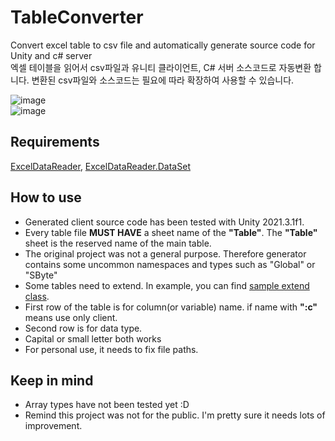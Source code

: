 # TableConverter
Convert excel table to csv file and automatically generate source code for Unity and c# server  
엑셀 테이블을 읽어서 csv파일과 유니티 클라이언트, C# 서버 소스코드로 자동변환 합니다.
변환된 csv파일와 소스코드는 필요에 따라 확장하여 사용할 수 있습니다.

![image](https://user-images.githubusercontent.com/101116747/224537827-c577ecf3-17e8-4f14-a3db-19c650304902.png)  
![image](https://user-images.githubusercontent.com/101116747/224537858-5b969dff-693f-464d-98c6-ade8f278da51.png)  

## Requirements

[ExcelDataReader](https://github.com/ExcelDataReader/ExcelDataReader), [ExcelDataReader.DataSet](https://www.nuget.org/packages/ExcelDataReader.DataSet/)

## How to use

- Generated client source code has been tested with Unity 2021.3.1f1. 
- Every table file **MUST HAVE** a sheet name of the **"Table"**. The **"Table"** sheet is the reserved name of the main table.
- The original project was not a general purpose. Therefore generator contains some uncommon namespaces and types such as "Global" or "SByte"
- Some tables need to extend. In example, you can find [sample extend class](example/TableEx.cs).
- First row of the table is for column(or variable) name. if name with **":c"** means use only client.
- Second row is for data type.
- Capital or small letter both works
- For personal use, it needs to fix file paths.


## Keep in mind

- Array types have not been tested yet :D
- Remind this project was not for the public. I'm pretty sure it needs lots of improvement.
